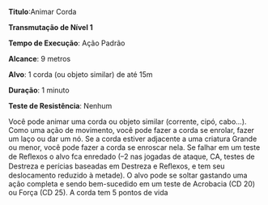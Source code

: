 **Titulo**:Animar Corda

**Transmutação de Nível 1**

**Tempo de Execução**: Ação Padrão

**Alcance**: 9 metros

**Alvo**: 1 corda (ou objeto similar) de até 15m

**Duração**: 1 minuto

**Teste de Resistência**: Nenhum

Você pode animar uma corda ou objeto similar (corrente, cipó, cabo...). Como uma ação de movimento, você pode fazer a corda
se enrolar, fazer um laço ou dar um nó. 
Se a corda estiver adjacente a uma criatura Grande ou menor, você pode fazer a corda se enroscar nela. Se falhar em um teste de Reﬂexos o alvo fca enredado (–2 nas jogadas de ataque, CA, testes de Destreza e perícias baseadas em Destreza e Reﬂexos, e tem seu deslocamento reduzido à metade).
O alvo pode se soltar gastando uma ação completa e sendo bem-sucedido em um teste de Acrobacia (CD 20) ou Força (CD 25).
A corda tem 5 pontos de vida